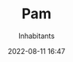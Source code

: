 ---
layout: post
title: Pam
image: assets/img/postcategories/placeholder.jpg
date: 2022-08-11 16:47
category: Inhabitants
author: Inhabitants
tags: []
summary: 
flavortext: 
characterinfo:
  status: Petrified
  race: Human
  gender: she/her
  age: 29
locationinfo:
  population: 
  ruler: 
  established: 
---